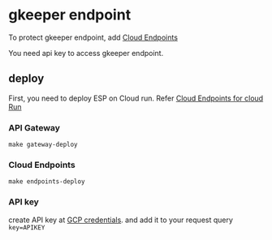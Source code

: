 # gkeeper endpoint

To protect gkeeper endpoint,
add [Cloud Endpoints](https://cloud.google.com/endpoints/docs/openapi/get-started-cloud-run?hl=ja)

You need api key to access gkeeper endpoint.

## deploy

First, you need to deploy ESP on Cloud run.
Refer [Cloud Endpoints for cloud Run](https://cloud.google.com/endpoints/docs/openapi/get-started-cloud-run?hl=ja)

### API Gateway

`make gateway-deploy`

### Cloud Endpoints

`make endpoints-deploy`

### API key

create API key at [GCP credentials](https://console.cloud.google.com/apis/credentials?hl=ja&project=tktkc-243513).
and add it to your request query `key=APIKEY`
